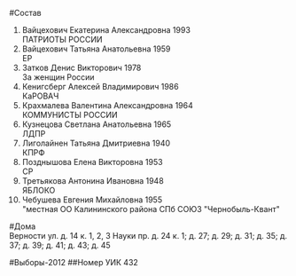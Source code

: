 #Состав
1. Вайцехович Екатерина Александровна 1993   
    ПАТРИОТЫ РОССИИ
2. Вайцехович Татьяна Анатольевна 1959   
    ЕР
3. Затков Денис Викторович 1978   
    За женщин России
4. Кенигсберг Алексей Владимирович 1986   
    КаРОВАЧ
5. Крахмалева Валентина Александровна 1964   
    КОММУНИСТЫ РОССИИ
6. Кузнецова Светлана Анатольевна 1965   
    ЛДПР
7. Лиголайнен Татьяна Дмитриевна 1940   
    КПРФ
8. Позднышова Елена Викторовна 1953   
    СР
9. Третьякова Антонина Ивановна 1948   
    ЯБЛОКО
10. Чебушева Евгения Михайловна 1955   
    "местная ОО Калининского района СПб СОЮЗ "Чернобыль-Квант"

#Дома  
Верности ул. д. 14 к. 1, 2, 3 Науки пр. д. 24 к. 1; д. 27; д. 29; д. 31; д. 35; д. 37; д. 39; д. 41; д. 43; д. 45

#Выборы-2012
##Номер УИК
432
